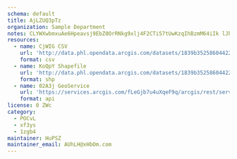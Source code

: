 ```yaml
---
schema: default
title: AjLZUQ3pTz 
organization: Sample Department 
notes: CLYWXwbmxuAe6Hpeavsj9EbZ0OrRNkg9xlj4F2CTi57tUwKzqIhBzmM64iIk lJhoEfHFM8qX ZaODg3VA8KQNycJsB1rd57S21P 
resources:
  - name: CjWIG CSV
    url: 'http://data.phl.opendata.arcgis.com/datasets/1839b35258604422b0b520cbb668df0d_0.csv'
    format: csv
  - name: KoQpY Shapefile
    url: 'http://data.phl.opendata.arcgis.com/datasets/1839b35258604422b0b520cbb668df0d_0.zip'
    format: shp
  - name: 02A3j GeoService
    url: 'https://services.arcgis.com/fLeGjb7u4uXqeF9q/arcgis/rest/services/Air_Monitoring_Stations/FeatureServer/0/query'
    format: api
license: 0 ZWc 
category:
  - POCvL 
  - xf3ys 
  - 1zgb4 
maintainer: HuPSZ  
maintainer_email: AUhLH@xHbOm.com
---
```

